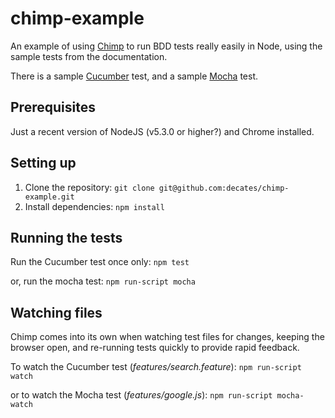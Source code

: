 # chimp-example
An example of using [Chimp](https://chimp.readme.io) to run BDD tests really easily in Node, using the sample tests from the documentation.

There is a sample [Cucumber](https://cucumber.io/) test, and a sample [Mocha](https://mochajs.org/) test.

## Prerequisites

Just a recent version of NodeJS (v5.3.0 or higher?) and Chrome installed.

## Setting up

1. Clone the repository: `git clone git@github.com:decates/chimp-example.git`
2. Install dependencies: `npm install`

## Running the tests

Run the Cucumber test once only: `npm test`

or, run the mocha test: `npm run-script mocha`

## Watching files

Chimp comes into its own when watching test files for changes, keeping the browser open, and re-running tests quickly to provide rapid feedback.

To watch the Cucumber test (_features/search.feature_): `npm run-script watch`

or to watch the Mocha test (_features/google.js_): `npm run-script mocha-watch`

